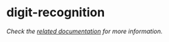 # digit-recognition

_Check the [related documentation](https://swiss-ai-center.github.io/swiss-ai-center/reference/digit-recognition) for more information._
